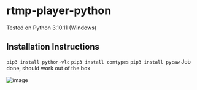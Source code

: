 # rtmp-player-python

Tested on Python 3.10.11 (Windows)

## Installation Instructions

``pip3 install python-vlc``
``pip3 install comtypes``
``pip3 install pycaw``
Job done, should work out of the box

![image](https://github.com/ryanginn/rtmp-player-python/assets/98589683/dd86afee-5299-4f8a-bb20-f8aa04fcc140)

